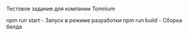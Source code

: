 Тестовое задание для компании Tomnium

npm run start - Запуск в режиме разработки
npm run build - Сборка билда